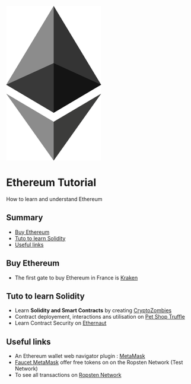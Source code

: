 ![Image](./ethereum.png "Ethereum logo")

# Ethereum Tutorial

How to learn and understand Ethereum

## Summary

- [Buy Ethereum](#buy-ethereum)
- [Tuto to learn Solidity](#tuto-to-learn-solidity)
- [Useful links](#useful-links)

## Buy Ethereum

- The first gate to buy Ethereum in France is [Kraken](https://www.kraken.com/ "Kraken.com")

## Tuto to learn Solidity

- Learn __Solidity and Smart Contracts__ by creating [CryptoZombies](https://cryptozombies.io/ "CryptoZombies by Loom")
- Contract deployement, interactions ans utilisation on [Pet Shop Truffle](http://truffleframework.com/tutorials/pet-shop "Pet Shop Truffle")
- Learn Contract Security on [Ethernaut](https://ethernaut.zeppelin.solutions/ "Ethernaut")

## Useful links

- An Ethereum wallet web navigator plugin : [MetaMask](https://metamask.io/ "MetaMask plugin")
- [Faucet MetaMask](https://faucet.metamask.io/ "Faucet MetaMask") offer free tokens on on the Ropsten Network (Test Network)
- To see all transactions on [Ropsten Network](https://ropsten.etherscan.io/)
